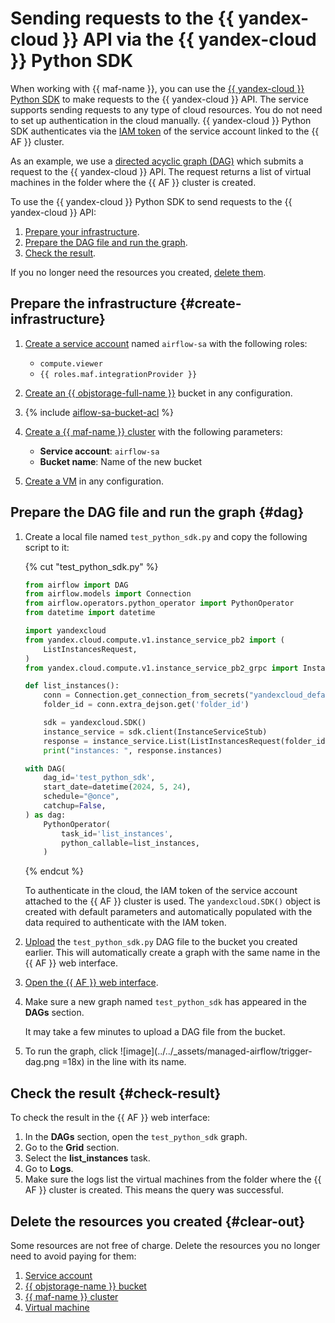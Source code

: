 # Sending requests to the {{ yandex-cloud }} API via the {{ yandex-cloud }} Python SDK

When working with {{ maf-name }}, you can use the [{{ yandex-cloud }} Python SDK](https://github.com/yandex-cloud/python-sdk) to make requests to the {{ yandex-cloud }} API. The service supports sending requests to any type of cloud resources. You do not need to set up authentication in the cloud manually. {{ yandex-cloud }} Python SDK authenticates via the [IAM token](../../iam/concepts/authorization/iam-token.md) of the service account linked to the {{ AF }} cluster.

As an example, we use a [directed acyclic graph (DAG)](../../managed-airflow/concepts/index.md#about-the-service) which submits a request to the {{ yandex-cloud }} API. The request returns a list of virtual machines in the folder where the {{ AF }} cluster is created.

To use the {{ yandex-cloud }} Python SDK to send requests to the {{ yandex-cloud }} API:

1. [Prepare your infrastructure](#create-infrastracture).
1. [Prepare the DAG file and run the graph](#dag).
1. [Check the result](#check-result).

If you no longer need the resources you created, [delete them](#clear-out).

## Prepare the infrastructure {#create-infrastructure}

1. [Create a service account](../../iam/operations/sa/create.md#create-sa) named `airflow-sa` with the following roles:

   * `compute.viewer`
   * `{{ roles.maf.integrationProvider }}`

1. [Create an {{ objstorage-full-name }}](../../storage/operations/buckets/create.md) bucket in any configuration.

1. {% include [aiflow-sa-bucket-acl](../../_includes/managed-airflow/aiflow-sa-bucket-acl.md) %}

1. [Create a {{ maf-name }} cluster](../../managed-airflow/operations/cluster-create.md#create-cluster) with the following parameters:

   * **Service account**: `airflow-sa`
   * **Bucket name**: Name of the new bucket

1. [Create a VM](../../compute/operations/vm-create/create-linux-vm.md) in any configuration.

## Prepare the DAG file and run the graph {#dag}

1. Create a local file named `test_python_sdk.py` and copy the following script to it:

   {% cut "test_python_sdk.py" %}

   ```python
   from airflow import DAG
   from airflow.models import Connection
   from airflow.operators.python_operator import PythonOperator
   from datetime import datetime

   import yandexcloud
   from yandex.cloud.compute.v1.instance_service_pb2 import (
       ListInstancesRequest,
   )
   from yandex.cloud.compute.v1.instance_service_pb2_grpc import InstanceServiceStub

   def list_instances():
       conn = Connection.get_connection_from_secrets("yandexcloud_default")
       folder_id = conn.extra_dejson.get('folder_id')

       sdk = yandexcloud.SDK()
       instance_service = sdk.client(InstanceServiceStub)
       response = instance_service.List(ListInstancesRequest(folder_id=folder_id))
       print("instances: ", response.instances)

   with DAG(
       dag_id='test_python_sdk',
       start_date=datetime(2024, 5, 24),
       schedule="@once",
       catchup=False,
   ) as dag:
       PythonOperator(
           task_id='list_instances',
           python_callable=list_instances,
       )
   ```

   {% endcut %}

   To authenticate in the cloud, the IAM token of the service account attached to the {{ AF }} cluster is used. The `yandexcloud.SDK()` object is created with default parameters and automatically populated with the data required to authenticate with the IAM token.

1. [Upload](../../storage/operations/objects/upload.md) the `test_python_sdk.py` DAG file to the bucket you created earlier. This will automatically create a graph with the same name in the {{ AF }} web interface.

1. [Open the {{ AF }} web interface](../../managed-airflow/operations/af-interfaces.md#web-gui).

1. Make sure a new graph named `test_python_sdk` has appeared in the **DAGs** section.

   It may take a few minutes to upload a DAG file from the bucket.

1. To run the graph, click ![image](../../_assets/managed-airflow/trigger-dag.png =18x) in the line with its name.

## Check the result {#check-result}

To check the result in the {{ AF }} web interface:

1. In the **DAGs** section, open the `test_python_sdk` graph.
1. Go to the **Grid** section.
1. Select the **list_instances** task.
1. Go to **Logs**.
1. Make sure the logs list the virtual machines from the folder where the {{ AF }} cluster is created. This means the query was successful.

## Delete the resources you created {#clear-out}

Some resources are not free of charge. Delete the resources you no longer need to avoid paying for them:

1. [Service account](../../iam/operations/sa/delete.md)
1. [{{ objstorage-name }} bucket](../../storage/operations/buckets/delete.md)
1. [{{ maf-name }} cluster](../../managed-airflow/operations/cluster-delete.md#delete)
1. [Virtual machine](../../compute/operations/vm-control/vm-delete.md)
